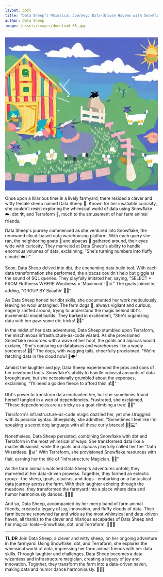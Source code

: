 ```yaml
---
layout: post
title: "Data Sheep's Whimsical Journey: Data-driven Havens with Snowflake, dbt, and Terraform"
author: Data Sheep
image: /assets/images/download-68.jpg
---
```


![image](/assets/images/download-68.jpg)

Once upon a hilarious time in a lively farmyard, there resided a clever and witty female sheep named Data Sheep 🐑. Known for her insatiable curiosity, she couldn't resist exploring the whimsical world of data using Snowflake ☁️, dbt 🛠️, and Terraform 🌱, much to the amusement of her farm animal friends.

Data Sheep's journey commenced as she ventured into Snowflake, the renowned cloud-based data warehousing platform. With each query she ran, the neighboring goats 🐐 and alpacas 🦙 gathered around, their eyes wide with curiosity. They marveled at Data Sheep's ability to handle enormous volumes of data, exclaiming, "She's turning numbers into fluffy clouds! ☁️✨"

Soon, Data Sheep delved into dbt, the enchanting data build tool. With each data transformation she performed, the alpacas couldn't help but giggle at the sound of SQL queries. They playfully imitated her, saying, "SELECT * FROM Fluffiness WHERE Wooliness = 'Maximum'! 🐑📊" The goats joined in, adding, "GROUP BY Baaahh! 🐐🤣"

As Data Sheep honed her dbt skills, she documented her work meticulously, leaving no wool untangled. The farm dogs 🐶, always vigilant and curious, eagerly sniffed around, trying to understand the magic behind dbt's incremental model builds. They barked in excitement, "She's organizing data with her paw-some dbt tricks! 🐾📝"

In the midst of her data adventures, Data Sheep stumbled upon Terraform, the mischievous infrastructure-as-code wizard. As she provisioned Snowflake resources with a wave of her hoof, the goats and alpacas would exclaim, "She's conjuring up databases and warehouses like a wooly sorceress! 🧙✨" The dogs, with wagging tails, cheerfully proclaimed, "We're fetching data in the cloud now! 🐶🌩️"

Amidst the laughter and joy, Data Sheep experienced the pros and cons of her newfound tools. Snowflake's ability to handle colossal amounts of data brought awe, but she occasionally grumbled about the expenses, exclaiming, "I'll need a golden fleece to afford this! 💰🐑"

Dbt's power to transform data enchanted her, but she sometimes found herself tangled in a web of dependencies. Frustrated, she exclaimed, "These dependencies are as tricky as a goat climbing a tree! 🌳🐐"

Terraform's infrastructure-as-code magic dazzled her, yet she struggled with its peculiar syntax. Sheepishly, she admitted, "Sometimes I feel like I'm speaking a secret dog language with all these curly braces! 🐑🐶💻"

Nonetheless, Data Sheep persisted, combining Snowflake with dbt and Terraform in the most whimsical of ways. She transformed data like a master illusionist, while the goats and alpacas playfully called her the "Data Wizardess. 🧙📊" With Terraform, she provisioned Snowflake resources with flair, earning her the title of "Infrastructure Magician. 🌱🧙"

As the farm animals watched Data Sheep's adventures unfold, they marveled at her data-driven prowess. Together, they formed an eclectic group—the sheep, goats, alpacas, and dogs—embarking on a fantastical data journey across the farm. With their laughter echoing through the meadows, they transformed the farmyard into a place where data and humor harmoniously danced. 🎉🐑🎊

And so, Data Sheep, accompanied by her merry band of farm animal friends, created a legacy of joy, innovation, and fluffy clouds of data. Their farm became renowned far and wide as the most whimsical and data-driven haven, all thanks to the clever and hilarious escapades of Data Sheep and her magical tools—Snowflake, dbt, and Terraform. 🌈🐑✨

---
**TL;DR**
Join Data Sheep, a clever and witty sheep, on her ongoing adventure in the farmyard. Using Snowflake, dbt, and Terraform, she explores the whimsical world of data, impressing her farm animal friends with her data skills. Through laughter and challenges, Data Sheep becomes a data wizardess and infrastructure magician, creating a legacy of joy and innovation. Together, they transform the farm into a data-driven haven, making data and humor dance harmoniously. 🐑🌈✨
